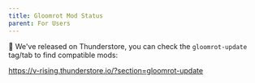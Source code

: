 ```yaml
---
title: Gloomrot Mod Status
parent: For Users
---
```


🥳 We've released on Thunderstore, you can check the `gloomrot-update` tag/tab to find compatible mods:

https://v-rising.thunderstore.io/?section=gloomrot-update
